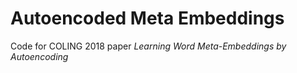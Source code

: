 # Autoencoded Meta Embeddings

Code for COLING 2018 paper *Learning Word Meta-Embeddings by Autoencoding*
